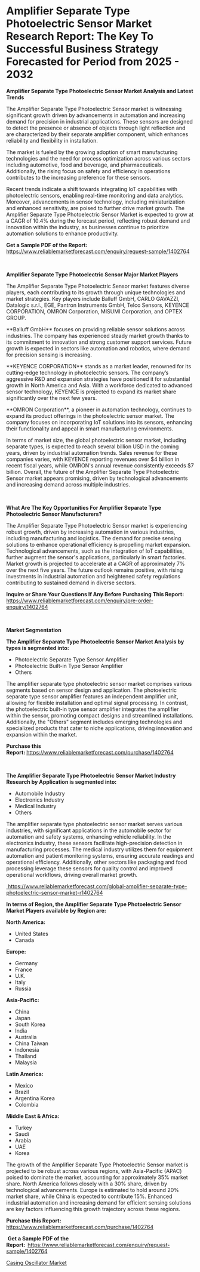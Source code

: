 <p><h1>Amplifier Separate Type Photoelectric Sensor Market Research Report: The Key To Successful Business Strategy Forecasted for Period from 2025 - 2032</h1></p><p><strong>Amplifier Separate Type Photoelectric Sensor Market Analysis and Latest Trends</strong></p>
<p><p>The Amplifier Separate Type Photoelectric Sensor market is witnessing significant growth driven by advancements in automation and increasing demand for precision in industrial applications. These sensors are designed to detect the presence or absence of objects through light reflection and are characterized by their separate amplifier component, which enhances reliability and flexibility in installation. </p><p>The market is fueled by the growing adoption of smart manufacturing technologies and the need for process optimization across various sectors including automotive, food and beverage, and pharmaceuticals. Additionally, the rising focus on safety and efficiency in operations contributes to the increasing preference for these sensors.</p><p>Recent trends indicate a shift towards integrating IoT capabilities with photoelectric sensors, enabling real-time monitoring and data analytics. Moreover, advancements in sensor technology, including miniaturization and enhanced sensitivity, are poised to further drive market growth. The Amplifier Separate Type Photoelectric Sensor Market is expected to grow at a CAGR of 10.4% during the forecast period, reflecting robust demand and innovation within the industry, as businesses continue to prioritize automation solutions to enhance productivity.</p></p>
<p><strong>Get a Sample PDF of the Report:&nbsp;</strong> <a href="https://www.reliablemarketforecast.com/enquiry/request-sample/1402764?utm_campaign=2397&utm_medium=2&utm_source=Github&utm_content=ia&utm_term=28032025&utm_id=amplifier-separate-type-photoelectric-sensor">https://www.reliablemarketforecast.com/enquiry/request-sample/1402764</a></p>
<p>&nbsp;</p>
<p><strong>Amplifier Separate Type Photoelectric Sensor Major Market Players</strong></p>
<p><p>The Amplifier Separate Type Photoelectric Sensor market features diverse players, each contributing to its growth through unique technologies and market strategies. Key players include Balluff GmbH, CARLO GAVAZZI, Datalogic s.r.l., EGE, Pantron Instruments GmbH, Telco Sensors, KEYENCE CORPORATION, OMRON Corporation, MISUMI Corporation, and OPTEX GROUP.</p><p>**Balluff GmbH** focuses on providing reliable sensor solutions across industries. The company has experienced steady market growth thanks to its commitment to innovation and strong customer support services. Future growth is expected in sectors like automation and robotics, where demand for precision sensing is increasing.</p><p>**KEYENCE CORPORATION** stands as a market leader, renowned for its cutting-edge technology in photoelectric sensors. The company’s aggressive R&D and expansion strategies have positioned it for substantial growth in North America and Asia. With a workforce dedicated to advanced sensor technology, KEYENCE is projected to expand its market share significantly over the next few years.</p><p>**OMRON Corporation**, a pioneer in automation technology, continues to expand its product offerings in the photoelectric sensor market. The company focuses on incorporating IoT solutions into its sensors, enhancing their functionality and appeal in smart manufacturing environments.</p><p>In terms of market size, the global photoelectric sensor market, including separate types, is expected to reach several billion USD in the coming years, driven by industrial automation trends. Sales revenue for these companies varies, with KEYENCE reporting revenues over $4 billion in recent fiscal years, while OMRON's annual revenue consistently exceeds $7 billion. Overall, the future of the Amplifier Separate Type Photoelectric Sensor market appears promising, driven by technological advancements and increasing demand across multiple industries.</p></p>
<p>&nbsp;</p>
<p><strong>What Are The Key Opportunities For Amplifier Separate Type Photoelectric Sensor Manufacturers?</strong></p>
<p><p>The Amplifier Separate Type Photoelectric Sensor market is experiencing robust growth, driven by increasing automation in various industries, including manufacturing and logistics. The demand for precise sensing solutions to enhance operational efficiency is propelling market expansion. Technological advancements, such as the integration of IoT capabilities, further augment the sensor's applications, particularly in smart factories. Market growth is projected to accelerate at a CAGR of approximately 7% over the next five years. The future outlook remains positive, with rising investments in industrial automation and heightened safety regulations contributing to sustained demand in diverse sectors.</p></p>
<p><strong>Inquire or Share Your Questions If Any Before Purchasing This Report:</strong> <a href="https://www.reliablemarketforecast.com/enquiry/pre-order-enquiry/1402764?utm_campaign=2397&utm_medium=2&utm_source=Github&utm_content=ia&utm_term=28032025&utm_id=amplifier-separate-type-photoelectric-sensor">https://www.reliablemarketforecast.com/enquiry/pre-order-enquiry/1402764</a></p>
<p>&nbsp;</p>
<p><strong>Market Segmentation</strong></p>
<p><strong>The Amplifier Separate Type Photoelectric Sensor Market Analysis by types is segmented into:</strong></p>
<p><ul><li>Photoelectric Separate Type Sensor Amplifier</li><li>Photoelectric Built-in Type Sensor Amplifier</li><li>Others</li></ul></p>
<p><p>The amplifier separate type photoelectric sensor market comprises various segments based on sensor design and application. The photoelectric separate type sensor amplifier features an independent amplifier unit, allowing for flexible installation and optimal signal processing. In contrast, the photoelectric built-in type sensor amplifier integrates the amplifier within the sensor, promoting compact designs and streamlined installations. Additionally, the "Others" segment includes emerging technologies and specialized products that cater to niche applications, driving innovation and expansion within the market.</p></p>
<p><strong>Purchase this Report:&nbsp;</strong><a href="https://www.reliablemarketforecast.com/purchase/1402764?utm_campaign=2397&utm_medium=2&utm_source=Github&utm_content=ia&utm_term=28032025&utm_id=amplifier-separate-type-photoelectric-sensor">https://www.reliablemarketforecast.com/purchase/1402764</a></p>
<p>&nbsp;</p>
<p><strong>The Amplifier Separate Type Photoelectric Sensor Market Industry Research by Application is segmented into:</strong></p>
<p><ul><li>Automobile Industry</li><li>Electronics Industry</li><li>Medical Industry</li><li>Others</li></ul></p>
<p><p>The amplifier separate type photoelectric sensor market serves various industries, with significant applications in the automobile sector for automation and safety systems, enhancing vehicle reliability. In the electronics industry, these sensors facilitate high-precision detection in manufacturing processes. The medical industry utilizes them for equipment automation and patient monitoring systems, ensuring accurate readings and operational efficiency. Additionally, other sectors like packaging and food processing leverage these sensors for quality control and improved operational workflows, driving overall market growth.</p></p>
<p><a href="https://www.reliablemarketforecast.com/global-amplifier-separate-type-photoelectric-sensor-market-r1402764?utm_campaign=2397&utm_medium=2&utm_source=Github&utm_content=ia&utm_term=28032025&utm_id=amplifier-separate-type-photoelectric-sensor">&nbsp;https://www.reliablemarketforecast.com/global-amplifier-separate-type-photoelectric-sensor-market-r1402764</a></p>
<p><strong>In terms of Region, the Amplifier Separate Type Photoelectric Sensor Market Players available by Region are:</strong></p>
<p>
    <p> <strong> North America: </strong>
        <ul>
            <li>United States</li>
            <li>Canada</li>
        </ul>
        </p> 
    <p> <strong> Europe: </strong>
        <ul>
            <li>Germany</li>
            <li>France</li>
            <li>U.K.</li>
            <li>Italy</li>
            <li>Russia</li>
        </ul>
        </p> 
    <p> <strong> Asia-Pacific: </strong>
        <ul>
            <li>China</li>
            <li>Japan</li>
            <li>South Korea</li>
            <li>India</li>
            <li>Australia</li>
            <li>China Taiwan</li>
            <li>Indonesia</li>
            <li>Thailand</li>
            <li>Malaysia</li>
        </ul>
        </p> 
    <p> <strong> Latin America: </strong>
        <ul>
            <li>Mexico</li>
            <li>Brazil</li>
            <li>Argentina Korea</li>
            <li>Colombia</li>
        </ul>
        </p> 
    <p> <strong> Middle East & Africa: </strong>
        <ul>
            <li>Turkey</li>
            <li>Saudi</li>
            <li>Arabia</li>
            <li>UAE</li>
            <li>Korea</li>
        </ul>
    </p>
    </p>
<p><p>The growth of the Amplifier Separate Type Photoelectric Sensor market is projected to be robust across various regions, with Asia-Pacific (APAC) poised to dominate the market, accounting for approximately 35% market share. North America follows closely with a 30% share, driven by technological advancements. Europe is estimated to hold around 20% market share, while China is expected to contribute 15%. Enhanced industrial automation and increasing demand for efficient sensing solutions are key factors influencing this growth trajectory across these regions.</p></p>
<p><strong>Purchase this Report: </strong><a href="https://www.reliablemarketforecast.com/purchase/1402764?utm_campaign=2397&utm_medium=2&utm_source=Github&utm_content=ia&utm_term=28032025&utm_id=amplifier-separate-type-photoelectric-sensor">https://www.reliablemarketforecast.com/purchase/1402764</a></p>
<p>&nbsp;<strong>Get a Sample PDF of the Report:&nbsp;&nbsp;</strong><a href="https://www.reliablemarketforecast.com/enquiry/request-sample/1402764?utm_campaign=2397&utm_medium=2&utm_source=Github&utm_content=ia&utm_term=28032025&utm_id=amplifier-separate-type-photoelectric-sensor">https://www.reliablemarketforecast.com/enquiry/request-sample/1402764</a></p>
<p><strong></strong></p>
<p><p><a href="https://github.com/FahadAhmed223/Market-Research-Report-List-2/blob/main/casing-oscillator-market.md?utm_campaign=2397&utm_medium=2&utm_source=Github&utm_content=ia&utm_term=28032025&utm_id=amplifier-separate-type-photoelectric-sensor">Casing Oscillator Market</a></p></p>